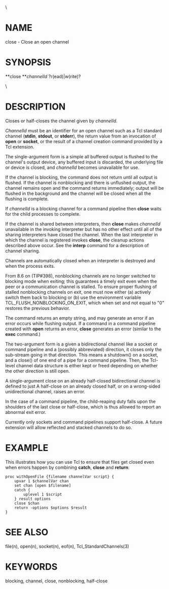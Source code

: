 \

# NAME

close - Close an open channel

# SYNOPSIS

**close ***channelId* ?r(ead)\|w(rite)?

\

# DESCRIPTION

Closes or half-closes the channel given by *channelId*.

*ChannelId* must be an identifier for an open channel such as a Tcl
standard channel (**stdin**, **stdout**, or **stderr**), the return
value from an invocation of **open** or **socket**, or the result of a
channel creation command provided by a Tcl extension.

The single-argument form is a simple all buffered output is flushed to
the channel\'s output device, any buffered input is discarded, the
underlying file or device is closed, and *channelId* becomes unavailable
for use.

If the channel is blocking, the command does not return until all output
is flushed. If the channel is nonblocking and there is unflushed output,
the channel remains open and the command returns immediately; output
will be flushed in the background and the channel will be closed when
all the flushing is complete.

If *channelId* is a blocking channel for a command pipeline then
**close** waits for the child processes to complete.

If the channel is shared between interpreters, then **close** makes
*channelId* unavailable in the invoking interpreter but has no other
effect until all of the sharing interpreters have closed the channel.
When the last interpreter in which the channel is registered invokes
**close**, the cleanup actions described above occur. See the **interp**
command for a description of channel sharing.

Channels are automatically closed when an interpreter is destroyed and
when the process exits.

From 8.6 on (TIP#398), nonblocking channels are no longer switched to
blocking mode when exiting; this guarantees a timely exit even when the
peer or a communication channel is stalled. To ensure proper flushing of
stalled nonblocking channels on exit, one must now either (a) actively
switch them back to blocking or (b) use the environment variable
TCL_FLUSH_NONBLOCKING_ON_EXIT, which when set and not equal to \"0\"
restores the previous behavior.

The command returns an empty string, and may generate an error if an
error occurs while flushing output. If a command in a command pipeline
created with **open** returns an error, **close** generates an error
(similar to the **exec** command.)

The two-argument form is a given a bidirectional channel like a socket
or command pipeline and a (possibly abbreviated) direction, it closes
only the sub-stream going in that direction. This means a shutdown() on
a socket, and a close() of one end of a pipe for a command pipeline.
Then, the Tcl-level channel data structure is either kept or freed
depending on whether the other direction is still open.

A single-argument close on an already half-closed bidirectional channel
is defined to just A half-close on an already closed half, or on a
wrong-sided unidirectional channel, raises an error.

In the case of a command pipeline, the child-reaping duty falls upon the
shoulders of the last close or half-close, which is thus allowed to
report an abnormal exit error.

Currently only sockets and command pipelines support half-close. A
future extension will allow reflected and stacked channels to do so.

# EXAMPLE

This illustrates how you can use Tcl to ensure that files get closed
even when errors happen by combining **catch**, **close** and
**return**:

    proc withOpenFile {filename channelVar script} {
        upvar 1 $channelVar chan
        set chan [open $filename]
        catch {
            uplevel 1 $script
        } result options
        close $chan
        return -options $options $result
    }

# SEE ALSO

file(n), open(n), socket(n), eof(n), Tcl_StandardChannels(3)

# KEYWORDS

blocking, channel, close, nonblocking, half-close
